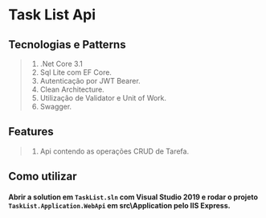 # Task List Api

## Tecnologias e Patterns

>1. .Net Core 3.1 
>2. Sql Lite com EF Core.
>3. Autenticação por JWT Bearer.
>4. Clean Architecture.
>5. Utilização de Validator e Unit of Work.
>6. Swagger.

## Features

>1. Api contendo as operações CRUD de Tarefa.

## Como utilizar

#### Abrir a solution em  `TaskList.sln` com Visual Studio 2019 e rodar o projeto `TaskList.Application.WebApi` em src\Application pelo IIS Express.
